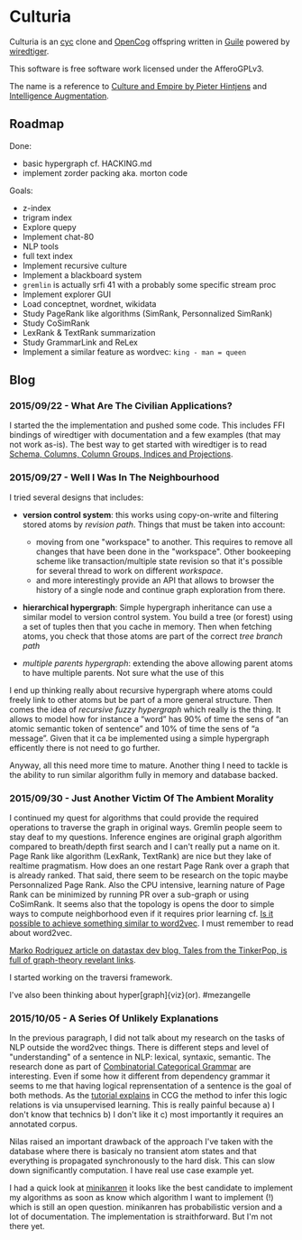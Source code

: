 # Culturia

Culturia is an [cyc](http://www.cyc.com/) clone and [OpenCog](http://opencog.org/) offspring
written in [Guile](https://www.gnu.org/software/guile/) powered
by [wiredtiger](http://wiredtiger.com/).

This software is free software work licensed under the AfferoGPLv3.

The name is a reference to
[Culture and Empire by Pieter Hintjens](http://cultureandempire.com) and
[Intelligence Augmentation](https://en.wikipedia.org/wiki/Intelligence_amplification).

## Roadmap

Done:

- basic hypergraph cf. HACKING.md 
- implement zorder packing aka. morton code

Goals:

- z-index
- trigram index
- Explore quepy
- Implement chat-80
- NLP tools
- full text index
- Implement recursive culture
- Implement a blackboard system
- `gremlin` is actually srfi 41 with a probably some specific stream proc
- Implement explorer GUI
- Load conceptnet, wordnet, wikidata
- Study PageRank like algorithms (SimRank, Personnalized SimRank)
- Study CoSimRank
- LexRank & TextRank summarization
- Study GrammarLink and ReLex
- Implement a similar feature as wordvec: `king - man = queen`

## Blog

### 2015/09/22 - What Are The Civilian Applications?

I started the the implementation and pushed some code. This includes FFI
bindings of wiredtiger with documentation and a few examples (that may not work
as-is). The best way to get started with wiredtiger is to read
[Schema, Columns, Column Groups, Indices and Projections](http://source.wiredtiger.com/2.6.1/schema.html).

### 2015/09/27 - Well I Was In The Neighbourhood

I tried several designs that includes:

- **version control system**: this works using copy-on-write and filtering stored atoms by *revision path*. Things that must be taken into account:
  - moving from one "workspace" to another. This requires to remove all changes that have been done in the "workspace". Other bookeeping scheme like transaction/multiple state revision so that it's possible for several thread to work on different *workspace*. 
  - and more interestingly provide an API that allows to browser the history of a single node and continue graph exploration from there.
  
- **hierarchical hypergraph**: Simple hypergraph inheritance can use a similar model
  to version control system. You build a tree (or forest) using a set of tuples
  then that you cache in memory. Then when fetching atoms, you check that those
  atoms are part of the correct *tree branch path*
  
- *multiple parents hypergraph*: extending the above allowing parent atoms to
  have multiple parents. Not sure what the use of this

I end up thinking really about recursive hypergraph where atoms could freely
link to other atoms but be part of a more general structure. Then comes the idea
of *recursive fuzzy hypergraph* which really is the thing. It allows to model
how for instance a “word” has 90% of time the sens of “an atomic semantic token of sentence” and 10% of time the sens of “a message”. Given that it ca
be implemented using a simple hypergraph efficently there is not need to go
further.

Anyway, all this need more time to mature. Another thing I need to tackle is the
ability to run similar algorithm fully in memory and database backed.

### 2015/09/30 - Just Another Victim Of The Ambient Morality

I continued my quest for algorithms that could provide the required operations
to traverse the graph in original ways. Gremlin people seem to stay deaf to my
questions. Inference engines are original graph algorithm compared to
breath/depth first search and I can't really put a name on it. Page Rank like
algorithm (LexRank, TextRank) are nice but they lake of realtime pragmatism.
How does an one restart Page Rank over a graph that is already ranked. That
said, there seem to be research on the topic maybe Personnalized Page Rank.
Also the CPU intensive, learning nature of Page Rank can be minimized by
running PR over a sub-graph or using CoSimRank. It seems also that the
topology is opens the door to simple ways to compute neighborhood even if
it requires prior learning 
cf. [Is it possible to achieve something similar to word2vec](http://stackoverflow.com/questions/32851830/is-it-possible-to-achieve-something-similar-to-word2vec-using-a-graphdb). I must remember to read about word2vec.

[Marko Rodriguez article on datastax dev blog, Tales from the TinkerPop, is full of graph-theory revelant links](http://www.datastax.com/dev/blog/tales-from-the-tinkerpop).

I started working on the traversi framework.

I've also been thinking about hyper[graph]{viz}(or). #mezangelle

### 2015/10/05 - A Series Of Unlikely Explanations

In the previous paragraph, I did not talk about my research on the tasks of NLP
outside the word2vec things. There is different steps and level of
"understanding" of a sentence in NLP: lexical, syntaxic, semantic. The research
done as part of [Combinatorial Categorical Grammar](https://en.wikipedia.org/wiki/Combinatory_categorial_grammar)
are interesting. Even if some how it different from dependency grammar
it seems to me that having logical reprensentation of a sentence is the goal
of both methods. As the [tutorial explains](http://yoavartzi.com/tutorial/)
in CCG the method to infer this logic relations is via unsupervised learning.
This is really painful because a) I don't know that technics b) I don't like it
c) most importantly it requires an annotated corpus.

Nilas raised an important drawback of the approach I've taken with the database
where there is basicaly no transient atom states and that everything is
propagated synchronously to the hard disk. This can slow down significantly
computation. I have real use case example yet.

I had a quick look at [minikanren](http://minikanren.org) it looks like the
best candidate to implement my algorithms as soon as know which algorithm I
want to implement (!) which is still an open question. minikanren has
probabilistic version and a lot of documentation. The implementation is
straithforward. But I'm not there yet.

